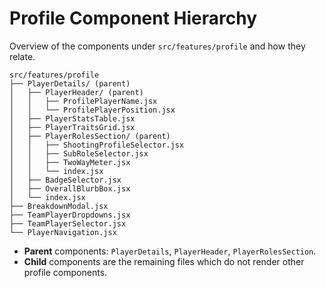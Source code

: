 # Profile Component Hierarchy

Overview of the components under `src/features/profile` and how they relate.

```
src/features/profile
├── PlayerDetails/ (parent)
│   ├── PlayerHeader/ (parent)
│   │   ├── ProfilePlayerName.jsx
│   │   └── ProfilePlayerPosition.jsx
│   ├── PlayerStatsTable.jsx
│   ├── PlayerTraitsGrid.jsx
│   ├── PlayerRolesSection/ (parent)
│   │   ├── ShootingProfileSelector.jsx
│   │   ├── SubRoleSelector.jsx
│   │   ├── TwoWayMeter.jsx
│   │   └── index.jsx
│   ├── BadgeSelector.jsx
│   ├── OverallBlurbBox.jsx
│   └── index.jsx
├── BreakdownModal.jsx
├── TeamPlayerDropdowns.jsx
├── TeamPlayerSelector.jsx
└── PlayerNavigation.jsx
```

- **Parent** components: `PlayerDetails`, `PlayerHeader`, `PlayerRolesSection`.
- **Child** components are the remaining files which do not render other profile components.

